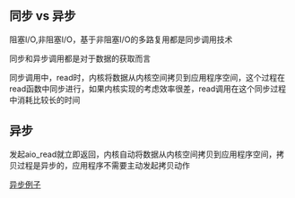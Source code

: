 ## 同步 vs 异步

阻塞I/O,非阻塞I/O，基于非阻塞I/O的多路复用都是同步调用技术

同步和异步调用都是对于数据的获取而言

同步调用中，read时，内核将数据从内核空间拷贝到应用程序空间，这个过程在read函数中同步进行，如果内核实现的考虑效率很差，read调用在这个同步过程中消耗比较长的时间

## 异步

发起aio_read就立即返回，内核自动将数据从内核空间拷贝到应用程序空间，拷贝过程是异步的，应用程序不需要主动发起拷贝动作

[异步例子](../async/aio.c)

